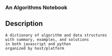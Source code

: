 ### An Algorithms Notebook

## Description

    A dictionary of algorithm and data structures 
    with summary, examples, and solutions
    in both javascript and python
    organized by host/platform
